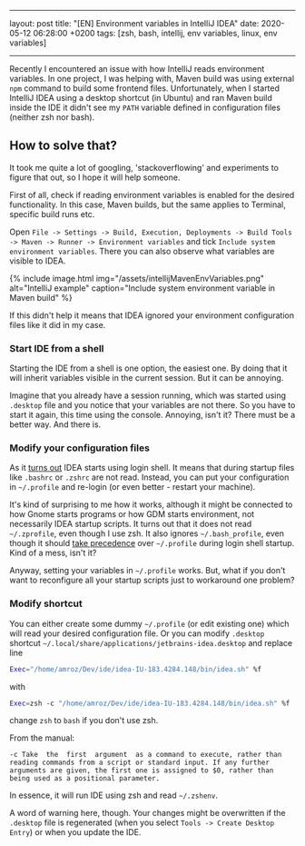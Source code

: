 ---
layout: post
title:  "[EN] Environment variables in IntelliJ IDEA"
date:   2020-05-12 06:28:00 +0200
tags: [zsh, bash, intellij, env variables, linux, env variables]

----

Recently I encountered an issue with how IntelliJ reads environment variables. In one project, I was helping with, Maven build was using external `npm` command to build some frontend files. Unfortunately, when I started IntelliJ IDEA using a desktop shortcut (in Ubuntu) and ran Maven build inside the IDE it didn't see my `PATH` variable defined in configuration files (neither zsh nor bash).

## How to solve that?

It took me quite a lot of googling, 'stackoverflowing' and experiments to figure that out, so I hope it will help someone.

First of all, check if reading environment variables is enabled for the desired functionality. In this case, Maven builds, but the same applies to Terminal, specific build runs etc.

Open `File -> Settings -> Build, Execution, Deployments -> Build Tools -> Maven -> Runner -> Environment variables` and tick `Include system environment variables`. There you can also observe what variables are visible to IDEA.

{% include image.html
            img="/assets/intellijMavenEnvVariables.png"
            alt="IntelliJ example"
            caption="Include system environment variable in Maven build"
%}

If this didn't help it means that IDEA ignored your environment configuration files like it did in my case.

### Start IDE from a shell

Starting the IDE from a shell is one option, the easiest one. By doing that it will inherit variables visible in the current session. But it can be annoying.

Imagine that you already have a session running, which was started using `.desktop` file and you notice that your variables are not there. So you have to start it again, this time using the console. Annoying, isn't it? There must be a better way. And there is.

### Modify your configuration files

As it [turns out](https://youtrack.jetbrains.com/issue/IDEABKL-7589) IDEA starts using login shell. It means that during startup files like `.bashrc` or `.zshrc` are not read. Instead, you can put your configuration in `~/.profile` and re-login (or even better - restart your machine).

It's kind of surprising to me how it works, although it might be connected to how Gnome starts programs or how GDM starts environment, not necessarily IDEA startup scripts. It turns out that it does not read `~/.zprofile`, even though I use zsh. It also ignores `~/.bash_profile`, even though it should [take precedence](https://www.gnu.org/software/bash/manual/html_node/Bash-Startup-Files.html) over `~/.profile` during login shell startup. Kind of a mess, isn't it?


Anyway, setting your variables in `~/.profile` works. But, what if you don't want to reconfigure all your startup scripts just to workaround one problem?

### Modify shortcut

You can either create some dummy `~/.profile` (or edit existing one) which will read your desired configuration file. Or you can modify `.desktop` shortcut `~/.local/share/applications/jetbrains-idea.desktop` and replace line

```bash
Exec="/home/amroz/Dev/ide/idea-IU-183.4284.148/bin/idea.sh" %f
```

with
```bash
Exec=zsh -c "/home/amroz/Dev/ide/idea-IU-183.4284.148/bin/idea.sh" %f
```

change `zsh` to `bash` if you don't use zsh.

From the manual:
```
-c Take  the  first  argument  as a command to execute, rather than reading commands from a script or standard input. If any further arguments are given, the first one is assigned to $0, rather than being used as a positional parameter.
```

In essence, it will run IDE using zsh and read `~/.zshenv`.

A word of warning here, though. Your changes might be overwritten if the `.desktop` file is regenerated (when you select `Tools -> Create Desktop Entry`) or when you update the IDE.
